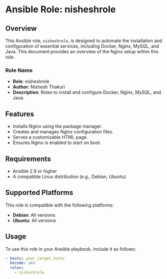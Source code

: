 # Ansible Role: nisheshrole

## Overview

This Ansible role, `nisheshrole`, is designed to automate the installation and configuration of essential services, including Docker, Nginx, MySQL, and Java. This document provides an overview of the Nginx setup within this role.

### Role Name

- **Role**: nisheshrole
- **Author**: Nishesh Thakuri
- **Description**: Roles to install and configure Docker, Nginx, MySQL, and Java.

## Features

- Installs Nginx using the package manager.
- Creates and manages Nginx configuration files.
- Serves a customizable HTML page.
- Ensures Nginx is enabled to start on boot.

## Requirements

- Ansible 2.9 or higher
- A compatible Linux distribution (e.g., Debian, Ubuntu)

## Supported Platforms

This role is compatible with the following platforms:

- **Debian**: All versions
- **Ubuntu**: All versions

## Usage

To use this role in your Ansible playbook, include it as follows:

```yaml
- hosts: your_target_hosts
  become: yes
  roles:
    - nisheshrole
